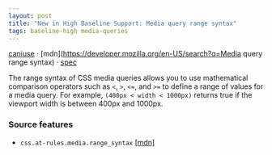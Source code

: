 ```yaml
---
layout: post
title: "New in High Baseline Support: Media query range syntax"
tags: baseline-high media-queries
---
```


[caniuse](https://caniuse.com/?search=media-query-range-syntax) · [mdn](https://developer.mozilla.org/en-US/search?q=Media query range syntax) · [spec](https://drafts.csswg.org/mediaqueries-4/#mq-range-context)

The range syntax of CSS media queries allows you to use mathematical comparison operators such as `<`, `>`, `<=`, and `>=` to define a range of values for a media query. For example, `(400px < width < 1000px)` returns true if the viewport width is between 400px and 1000px.

### Source features

- ``css.at-rules.media.range_syntax`` [[mdn]](https://developer.mozilla.org/en-US/search?q=css.at-rules.media.range_syntax)
